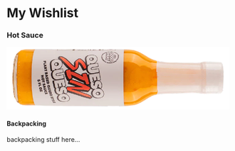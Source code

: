 # My Wishlist


### Hot Sauce
<picture>
  <img alt="Hot Sauce bottle called queso sin queso" src="/media/hot_sauce.png">
</picture>

#### Backpacking
backpacking stuff here...
